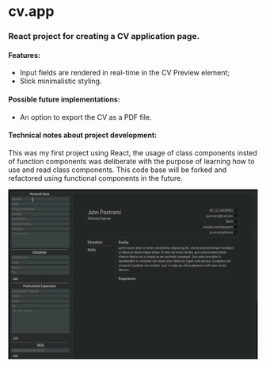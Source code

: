 # cv.app
### React project for creating a CV application page.


#### Features:

 - Input fields are rendered in real-time in the CV Preview element;
 - Slick minimalistic styling.


#### Possible future implementations:

 - An option to export the CV as a PDF file.

 #### Technical notes about project development:
 This was my first project using React, the usage of class components insted of function components was deliberate with the purpose of learning how to use and read class components. This code base will be forked and refactored using functional components in the future.

 ![cv](/cv-app/gif/cvrec.gif)
